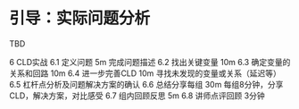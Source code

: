 # 引导：实际问题分析

TBD

6 CLD实战
6.1 定义问题 5m
完成问题描述
6.2 找出关键变量 10m
6.3 确定变量的关系和回路 10m
6.4 进一步完善CLD  10m
寻找未发现的变量或关系（延迟等）
6.5 杠杆点分析及问题解决方案的确认
6.6 总结分享每组   30m
每组8分钟，分享CLD，解决方案，对比感受
6.7 组内回顾反思 5m
6.8 讲师点评回顾 3分钟

